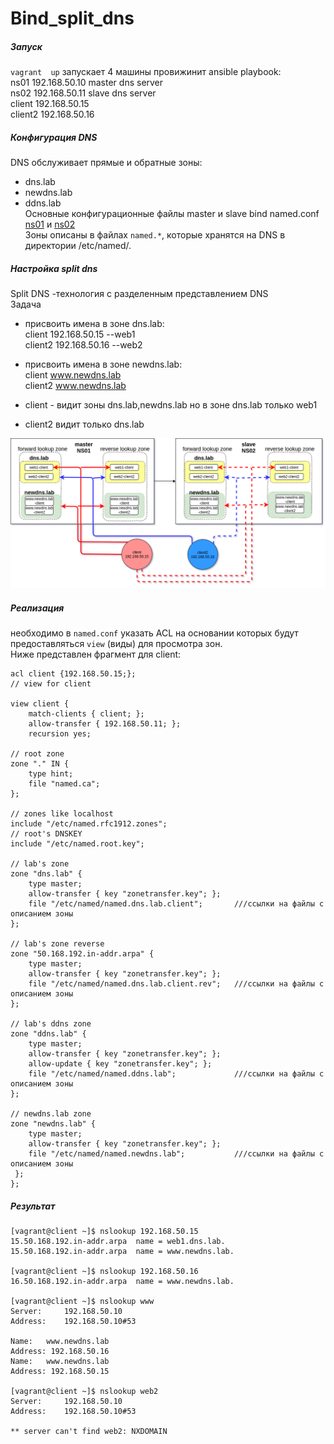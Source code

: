 # Bind_split_dns  
##### Запуск
`vagrant  up` запускает 4 машины провижинит ansible playbook:   
ns01 192.168.50.10 master dns server    
ns02 192.168.50.11 slave dns server   
client 192.168.50.15    
client2 192.168.50.16   

##### Конфигурация DNS   
DNS обслуживает прямые и обратные зоны:    
* dns.lab    
* newdns.lab   
* ddns.lab    
Основные конфигурационные файлы master и slave bind named.conf [ns01](https://github.com/Hanafeevrus/Bind_split_dns/blob/master/provisioning/master-named.conf) и [ns02](https://github.com/Hanafeevrus/Bind_split_dns/blob/master/provisioning/slave-named.conf)    
Зоны описаны в файлах `named.*`, которые хранятся на DNS в директории /etc/named/.
##### Настройка split dns  
Split DNS -технология с разделенным представлением DNS    
Задача    
* присвоить имена в зоне dns.lab:    
client 192.168.50.15 --web1    
client2 192.168.50.16  --web2   
* присвоить имена в зоне newdns.lab:		
client www.newdns.lab		
client2 www.newdns.lab    

* client - видит зоны dns.lab,newdns.lab но в зоне dns.lab только web1    
* client2 видит только dns.lab		


![sheme](https://github.com/Hanafeevrus/Bind_split_dns/blob/master/sheme.png)
##### Реализация    
необходимо в `named.conf` указать ACL на основании которых будут предоставляться `view` (виды) для просмотра зон.   
Ниже представлен фрагмент для client:   
```    
acl client {192.168.50.15;};    
// view for client

view client {
	match-clients { client; };
	allow-transfer { 192.168.50.11; };
	recursion yes;

// root zone
zone "." IN {
	type hint;
	file "named.ca";
};

// zones like localhost
include "/etc/named.rfc1912.zones";
// root's DNSKEY
include "/etc/named.root.key";

// lab's zone
zone "dns.lab" {
    type master;
    allow-transfer { key "zonetransfer.key"; };
    file "/etc/named/named.dns.lab.client";       ///ссылки на файлы с описанием зоны
};

// lab's zone reverse
zone "50.168.192.in-addr.arpa" {
    type master;
    allow-transfer { key "zonetransfer.key"; };
    file "/etc/named/named.dns.lab.client.rev";   ///ссылки на файлы с описанием зоны
};

// lab's ddns zone
zone "ddns.lab" {
    type master;
    allow-transfer { key "zonetransfer.key"; };
    allow-update { key "zonetransfer.key"; };
    file "/etc/named/named.ddns.lab";             ///ссылки на файлы с описанием зоны
};

// newdns.lab zone
zone "newdns.lab" {
    type master;
    allow-transfer { key "zonetransfer.key"; };
    file "/etc/named/named.newdns.lab";           ///ссылки на файлы с описанием зоны
 };
};
```   
##### Результат   
```
[vagrant@client ~]$ nslookup 192.168.50.15
15.50.168.192.in-addr.arpa	name = web1.dns.lab.
15.50.168.192.in-addr.arpa	name = www.newdns.lab.

[vagrant@client ~]$ nslookup 192.168.50.16
16.50.168.192.in-addr.arpa	name = www.newdns.lab.

[vagrant@client ~]$ nslookup www
Server:		192.168.50.10
Address:	192.168.50.10#53

Name:	www.newdns.lab
Address: 192.168.50.16
Name:	www.newdns.lab
Address: 192.168.50.15

[vagrant@client ~]$ nslookup web2
Server:		192.168.50.10
Address:	192.168.50.10#53

** server can't find web2: NXDOMAIN
```

